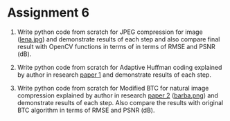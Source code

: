 # Assignment 6

1. Write python code from scratch for JPEG compression for image ([lena.jpg](lena.jpg)) and demonstrate results of each step and also compare final result with OpenCV functions in terms of in terms of RMSE and PSNR (dB).

2. Write python code from scratch for Adaptive Huffman coding explained by author in research [paper 1](Paper_1_Adaptive%20Huffman%20coding.pdf) and demonstrate results of each step.

3. Write python code from scratch for Modified BTC for natural image compression   explained by author in research [paper 2](Paper2_Modified%20BTC_1979.pdf) ([barba.png](barba.png)) and demonstrate results of each step. Also compare the results with original BTC algorithm in terms of RMSE and PSNR (dB).